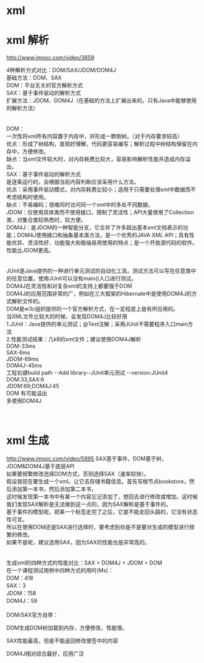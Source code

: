 # xml

# xml 解析
http://www.imooc.com/video/3659

4种解析方式对比：DOM/SAX/JDOM/DOM4J<br>
基础方法：DOM、SAX<br>
DOM：平台无关的官方解析方式<br>
SAX：基于事件驱动的解析方式<br>
扩展方法：JDOM、DOM4J（在基础的方法上扩展出来的，只有Java中能够使用的解析方法）<br>
<br><br>
DOM：<br>
一次性将xml所有内容置于内存中，并形成一颗倒树。（对于内存要求较高）<br>
优点：形成了树结构，直观好理解，代码更容易编写；解析过程中树结构保留在内存中，方便修改。<br>
缺点：当xml文件较大时，对内存耗费比较大，容易影响解析性能并造成内存溢出。<br>
SAX：基于事件驱动的解析方式<br>
是逐条运行的，会根据当前内容判断应该采用什么方法。<br>
优点：采用事件驱动模式，对内存耗费比较小；适用于只需要处理xml中数据而不考虑结构时使用。<br>
缺点：不易编码；很难同时访问同一个xml中的多处不同数据。<br>
JDOM：仅使用具体类而不使用接口，限制了灵活性；API大量使用了Collection类，对集合类较熟悉时，较方便。<br>
DOM4J：是JDOM的一种智能分支，它合并了许多超出基本xml文档表示的功能；DOM4J使用接口和抽象基本类方法，是一个优秀的JAVA XML API；具有性能优异、灵活性好、功能强大和极端易用使用的特点；是一个开放源代码的软件。性能比JDOM更高。<br>
<br>
<br>
JUnit是Java提供的一种进行单元测试的自动化工具。测试方法可以写在任意类中的任意位置。使用JUnit可以没有main()入口进行测试。<br>
DOM4J在灵活性和对复杂xml的支持上都要强于DOM<br>
DOM4J的应用范围非常的广，例如在三大框架的Hibernate中是使用DOM4J的方式解析文件的。<br>
DOM是w3c组织提供的一个官方解析方式，在一定程度上是有所应用的。<br>
当XML文件比较大的时候，会发现DOM4J比较好用<br>
1.JUnit：Java提供的单元测试；@Test注解；采用JUnit不需要程序入口main方法<br>
2.性能测试结果：几kB的xml文件；建议使用DOM4J解析<br>
DOM-33ms<br>
SAX-6ms<br>
JDOM-69ms<br>
DOM4J-45ms<br>
工程右键build path --Add library--JUnit单元测试 --version:JUnit4<br>
DOM:33,SAX:6<br>
JDOM:69;DOM4J:45<br>
DOM 有可能溢出<br>
多使用DOM4J<br>
<br><br>

# xml 生成
http://www.imooc.com/video/5895
SAX基于事件，DOM基于树，JDOM&DOM4J基于底层API<br>
如果要频繁修改选择DOM方式，否则选择SAX（速率较快）。<br>
    假设我现在要生成一个xml。让它去存储书籍信息。首先写根节点bookstore，然后添加第一本书，然后添加第二本书，<br>
    这时候发现第一本书中有某一个内容忘记添加了，想回去进行修改或增加。这时候我们发现SAX解析是无法做到这一点的，因为SAX解析是基于事件的。<br>
    基于事件的模型呢，把某一个标签走完了之后，它是不能走回头路的，它没有状态性可言。<br>
    所以在使用DOM还是SAX进行选择时，要考虑到你是不是要对生成的模型进行频繁的修改。<br>
    如果不是呢，建议选用SAX，因为SAX的性能也是非常高的。<br>
    <br><br>
生成xml的四种方式的性能对比：SAX > DOM4J > JDOM > DOM<br>
在一个课程测试用例中四种方式的用时(Ms)：<br>
DOM：418<br>
SAX：3<br>
JDOM：158<br>
DOM4J：59<br><br>
DOM/SAX官方自带：<br>

DOM生成DOM树加载到内存，方便修改，性能慢。<br>

SAX性能最高，但是不能返回修改便签中的内容<br>

DOM4J相对综合最好，应用广泛<br>
